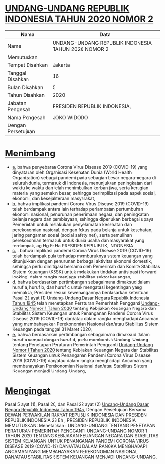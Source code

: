# [UNDANG-UNDANG REPUBLIK INDONESIA TAHUN 2020 NOMOR 2](http://example.org/legal/document/uu/2020/2)

| Nama | Data |
| ------ | ----- |
|Name|UNDANG-UNDANG REPUBLIK INDONESIA TAHUN 2020 NOMOR 2|
|Memutuskan||
|Tempat Disahkan|Jakarta|
|Tanggal Disahkan|16|
|Bulan Disahkan|5|
|Tahun Disahkan|2020|
|Jabatan Pengesah|PRESIDEN REPUBLIK INDONESIA,|
|Nama Pengesah|JOKO WIDODO|
|Dengan Persetujuan||
# [Menimbang](http://example.org/legal/document/uu/2020/2/menimbang)

* [a.](http://example.org/legal/document/uu/2020/2/menimbang/point/a) bahwa penyebaran Corona Virus Disease 2019 (COVID-19) yang dinyatakan oleh Organisasi Kesehatan Dunia (World Health Organization) sebagai pandemi pada sebagian besar negara-negara di seluruh dunia, termasuk di Indonesia, menunjukkan peningkatan dari waktu ke waktu dan telah menimbulkan korban jiwa, serta kerugian material yang semakin besar, sehingga berimplikasi pada aspek sosial, ekonomi, dan kesejahteraan masyarakat,
* [b.](http://example.org/legal/document/uu/2020/2/menimbang/point/b) bahwa implikasi pandemi Corona Virus Disease 2019 (COVID-19) telah berdampak antara lain terhadap perlambatan pertumbuhan ekonomi nasional, penurunan penerimaan negara, dan peningkatan belanja negara dan pembiayaan, sehingga diperlukan berbagai upaya Pemerintah untuk melakukan penyelamatan kesehatan dan perekonomian nasional, dengan fokus pada belanja untuk kesehatan, jaring pengaman sosial (social safety net), serta pemulihan perekonomian termasuk untuk dunia usaha dan masyarakat yang terdampak, ag Hg Fr Ha PRESIDEN REPUJBLIK, INDONESIA
* [c.](http://example.org/legal/document/uu/2020/2/menimbang/point/c) . bahwa implikasi pandemi Corona Virus Disease 2019 (COVID-19) telah berdampak pula terhadap memburuknya sistem keuangan yang ditunjukkan dengan penurunan berbagai aktivitas ekonomi domestik, sehingga perlu dimitigasi bersama oleh Pemerintah dan Komite Stabilitas Sistem Keuangan (KSSK) untuk melakukan tindakan antisipasi (forward looking) dalam rangka menjaga stabilitas sektor keuangan,
* [d.](http://example.org/legal/document/uu/2020/2/menimbang/point/d) bahwa berdasarkan pertimbangan sebagaimana dimaksud dalam huruf a, huruf b, dan huruf c untuk mengatasi kegentingan yang memaksa, Presiden sesuai kewenangannya berdasarkan ketentuan Pasal 22 ayat (1) [Undang-Undang Dasar Negara Republik Indonesia Tahun 1945](http://example.org/legal/document/uu) telah menetapkan Peraturan Pemerintah Pengganti [Undang-Undang Nomor 1 Tahun 2020](http://example.org/legal/document/uu/2020/1) tentang Kebijakan Keuangan Negara dan Stabilitas Sistem Keuangan untuk Penanganan Pandemi Corona Virus Disease 2019 (COVID-19) dan/atau dalam rangka menghadapi Ancaman yang membahayakan Perekonomian Nasional dan/atau Stabilitas Sistem Keuangan pada tanggal 31 Maret 2020,
* [e.](http://example.org/legal/document/uu/2020/2/menimbang/point/e) bahwa berdasarkan pertimbangan sebagaimana dimaksud dalam huruf a sampai dengan huruf d, perlu membentuk Undang-Undang tentang Penetapan Peraturan Pemerintah Pengganti [Undang-Undang Nomor 1 Tahun 2020](http://example.org/legal/document/uu/2020/1) tentang Kebijakan Keuangan Negara dan Stabilitas Sistem Keuangan untuk Penanganan Pandemi Corona Virus Disease 2019 (COVID-19) dan/atau dalam rangka menghadapi Ancaman yang membahayakan Perekonomian Nasional dan/atau Stabilitas Sistem Keuangan menjadi Undang-Undang,
# [Mengingat](http://example.org/legal/document/uu/2020/2/mengingat)
Pasal 5 ayat (1), Pasal 20, dan Pasal 22 ayat (2) [Undang-Undang Dasar Negara Republik Indonesia Tahun 1945](http://example.org/legal/document/uu), Dengan Persetujuan Bersama DEWAN PERWAKILAN RAKYAT REPUBLIK INDONESIA DAN PRESIDEN REPUBLIK INDONESIA 23 Eh , PRESIDEN REPUBLIK, INDONESIA MEMUTUSKAN: Menetapkan : UNDANG-UNDANG TENTANG PENETAPAN PERATURAN PEMERINTAH PENGGANTI UNDANG-UNDANG NOMOR 1 TAHUN 2020 TENTANG KEBIJAKAN KEUANGAN NEGARA DAN STABILITAS SISTEM KEUANGAN UNTUK PENANGANAN PANDEMI CORONA VIRUS DISEASE 2019 (COVID-19) DAN/ATAU DALAM RANGKA MENGHADAPI ANCAMAN YANG MEMBAHAYAKAN PEREKONOMIAN NASIONAL DAN/ATAU STABILITAS SISTEM KEUANGAN MENJADI UNDANG-UNDANG.